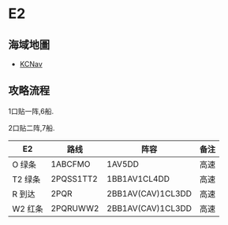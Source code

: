 # E2

## 海域地圖

* [KCNav](https://tsunkit.net/nav/#/54-2)

## 攻略流程

1口贴一阵,6船.

2口贴二阵,7船.

| E2      | 路线      | 阵容              | 备注 |
| ------- | --------- | ----------------- | ---- |
| O 绿条  | 1ABCFMO   | 1AV5DD            | 高速 |
| T2 绿条 | 2PQSS1TT2 | 1BB1AV1CL4DD      | 高速 |
| R 到达  | 2PQR      | 2BB1AV(CAV)1CL3DD | 高速 |
| W2 红条 | 2PQRUWW2  | 2BB1AV(CAV)1CL3DD | 高速 |



